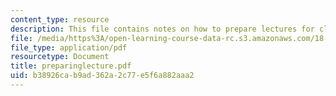 ```yaml
---
content_type: resource
description: This file contains notes on how to prepare lectures for class.
file: /media/https%3A/open-learning-course-data-rc.s3.amazonaws.com/18-091-mathematical-exposition-spring-2005/b38926cab9ad362a2c77e5f6a882aaa2_preparinglecture.pdf
file_type: application/pdf
resourcetype: Document
title: preparinglecture.pdf
uid: b38926ca-b9ad-362a-2c77-e5f6a882aaa2
---
```

